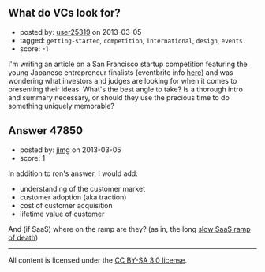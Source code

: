 ## What do VCs look for?

- posted by: [user25319](https://stackexchange.com/users/-1/25319-user25319) on 2013-03-05
- tagged: `getting-started`, `competition`, `international`, `design`, `events`
- score: -1

I'm writing an article on a San Francisco startup competition featuring the young Japanese entrepreneur finalists (eventbrite info [here][1]) and was wondering what investors and judges are looking for when it comes to presenting their ideas. What's the best angle to take? Is a thorough intro and summary necessary, or should they use the precious time to do something uniquely memorable?


  [1]: http://jn5sf.eventbrite.com/


## Answer 47850

- posted by: [jimg](https://stackexchange.com/users/-1/2380-jimg) on 2013-03-05
- score: 1

<p>In addition to ron's answer, I would add:</p>

<ul>
<li>understanding of the customer market</li>
<li>customer adoption (aka traction)</li>
<li>cost of customer acquisition</li>
<li>lifetime value of customer</li>
</ul>

<p>And (if SaaS) where on the ramp are they? (as in, the long <a href="http://businessofsoftware.org/2013/02/gail-goodman-constant-contact-how-to-negotiate-the-long-slow-saas-ramp-of-death/" rel="nofollow">slow SaaS ramp of death</a>)</p>




---

All content is licensed under the [CC BY-SA 3.0 license](https://creativecommons.org/licenses/by-sa/3.0/).
